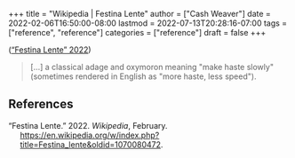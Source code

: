 +++
title = "Wikipedia | Festina Lente"
author = ["Cash Weaver"]
date = 2022-02-06T16:50:00-08:00
lastmod = 2022-07-13T20:28:16-07:00
tags = ["reference", "reference"]
categories = ["reference"]
draft = false
+++

(<a href="#citeproc_bib_item_1">“Festina Lente” 2022</a>)

> [...] a classical adage and oxymoron meaning "make haste slowly" (sometimes rendered in English as "more haste, less speed").

## References

<style>.csl-entry{text-indent: -1.5em; margin-left: 1.5em;}</style><div class="csl-bib-body">
  <div class="csl-entry"><a id="citeproc_bib_item_1"></a>“Festina Lente.” 2022. <i>Wikipedia</i>, February. <a href="https://en.wikipedia.org/w/index.php?title=Festina_lente&oldid=1070080472">https://en.wikipedia.org/w/index.php?title=Festina_lente&#38;oldid=1070080472</a>.</div>
</div>
